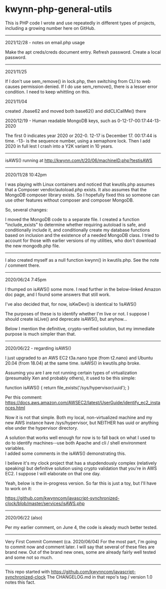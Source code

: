 # kwynn-php-general-utils
This is PHP code I wrote and use repeatedly in different types of projects, including a growing number here on GitHub.

*********
2021/12/28 - notes on email.php usage

Make the apt creds/creds document entry.
Refresh password.
Create a local password.


**********
2021/11/25

If I don't use sem_remove() in lock.php, then switching from CLI to web causes permission denied.  If I do use sem_remove(), there is a lesser error condition.
I need to keep whittling on this.

2021/11/04

created ./base62 and moved both base62() and didCLICallMe() there

2020/12/19 - Human readable MongoDB keys, such as 0-12-17-00:17:44-13-2020

The first 0 indicates year 2020 or 202-0.  12-17 is December 17.  00:17:44 is time.  -13- is the sequence number, using a semaphore lock.  Then 
I add 2020 in full lest I crash into a Y2K variant in 10 years.


******

isAWS() running at http://kwynn.com/t/20/06/machineID.php?testisAWS

*****
2020/11/28 10:42pm

I was playing with Linux containers and noticed that kwutils.php assumes that a Composer vendor/autoload.php exists.  It also assumes that the 
MongoDB composer library exists.  So I hopefully fixed this so someone can use other features without composer and composer MongoDB.

So, several changes:

I moved the MongoDB code to a separate file.
I created a function "include_exists" to determine whether requiring autoload is safe, and conditionally include it, and conditionally create my 
database functions based on inclusion and the existence of a needed MongoDB class.
I tried to account for those with earlier versions of my utilities, who don't download the new mongodb.php file.
****
I also created myself as a null function kwynn() in kwutils.php.  See the note / comment there.


*********************
2020/06/24 7:45pm 

I thumped on isAWS() some more.  I read further in the below-linked Amazon doc page, and I found some answers that still work.

I've also decided that, for now, isKwDev() is identical to !isAWS()

The purposes of these is to identify whether I'm live or not.  I suppose I should create isLive() and deprecate isAWS(), but anyhow...

Below I mention the definitive, crypto-verified solution, but my immediate purpose is much simpler than that.

*****
2020/06/22 - regarding isAWS()

I just upgraded to an AWS EC2 t3a.nano type (from t2.nano) and Ubuntu 20.04 (from 18.04) at the same time.  isAWS() in kwutils.php broke.  

Assuming you are I are not running certain types of virtualization (presumably Xen and probably others), it used to be this simple:

function isAWS() { return file_exists('/sys/hypervisor/uuid'); }

Per this comment: https://docs.aws.amazon.com/AWSEC2/latest/UserGuide/identify_ec2_instances.html

Now it is not that simple.  Both my local, non-virtualized machine and my new AWS instance have /sys/hypervisor, but NEITHER has uuid or anything else under 
the hypervisor directory.  

A solution that works well enough for now is to fall back on what I used to do to identify machines--use both Apache and cli / shell environment variables.  
I added some comments in the isAWS() demonstrating this.

I believe it's my clock project that has a stupdendously complex (relatively speaking) but definitive solution using crypto validation that you're in AWS EC2.  I 
suppose I will elaborate on that one day.

Yeah, below is the in-progress version.  So far this is just a toy, but I'll have to work on it:

https://github.com/kwynncom/javascript-synchronized-clock/blob/master/services/isAWS.php

***
2020/06/22 (also)

Per my earlier comment, on June 4, the code is aleady much better tested.

*******
Very First Commit Comment (ca. 2020/06/04)
For the most part, I'm going to commit now and comment later.  I will say that several of these files are brand new.  Out of the brand new ones, some are already 
fairly well tested and some not so much.
***************
This repo started with https://github.com/kwynncom/javascript-synchronized-clock
    The CHANGELOG.md in that repo's tag / version 1.0 notes this fact.
